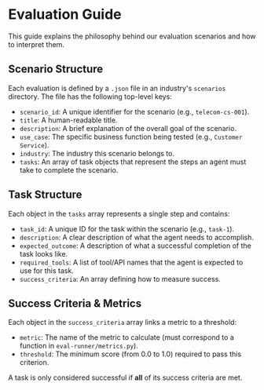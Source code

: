 <!-- docs/guides/01_EVALUATION_GUIDE.md -->

# Evaluation Guide

This guide explains the philosophy behind our evaluation scenarios and how to interpret them.

## Scenario Structure

Each evaluation is defined by a `.json` file in an industry's `scenarios` directory. The file has the following top-level keys:

-   `scenario_id`: A unique identifier for the scenario (e.g., `telecom-cs-001`).
-   `title`: A human-readable title.
-   `description`: A brief explanation of the overall goal of the scenario.
-   `use_case`: The specific business function being tested (e.g., `Customer Service`).
-   `industry`: The industry this scenario belongs to.
-   `tasks`: An array of task objects that represent the steps an agent must take to complete the scenario.

## Task Structure

Each object in the `tasks` array represents a single step and contains:

-   `task_id`: A unique ID for the task within the scenario (e.g., `task-1`).
-   `description`: A clear description of what the agent needs to accomplish.
-   `expected_outcome`: A description of what a successful completion of the task looks like.
-   `required_tools`: A list of tool/API names that the agent is expected to use for this task.
-   `success_criteria`: An array defining how to measure success.

## Success Criteria & Metrics

Each object in the `success_criteria` array links a metric to a threshold:

-   `metric`: The name of the metric to calculate (must correspond to a function in `eval-runner/metrics.py`).
-   `threshold`: The minimum score (from 0.0 to 1.0) required to pass this criterion.

A task is only considered successful if **all** of its success criteria are met.
